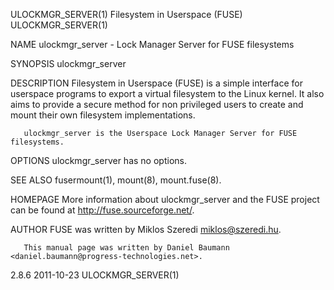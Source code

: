 ULOCKMGR_SERVER(1)                                                                      Filesystem in Userspace (FUSE)                                                                     ULOCKMGR_SERVER(1)



NAME
       ulockmgr_server - Lock Manager Server for FUSE filesystems


SYNOPSIS
       ulockmgr_server


DESCRIPTION
       Filesystem  in  Userspace  (FUSE) is a simple interface for userspace programs to export a virtual filesystem to the Linux kernel. It also aims to provide a secure method for non privileged users to
       create and mount their own filesystem implementations.

       ulockmgr_server is the Userspace Lock Manager Server for FUSE filesystems.


OPTIONS
       ulockmgr_server has no options.


SEE ALSO
       fusermount(1), mount(8), mount.fuse(8).


HOMEPAGE
       More information about ulockmgr_server and the FUSE project can be found at <http://fuse.sourceforge.net/>.


AUTHOR
       FUSE was written by Miklos Szeredi <miklos@szeredi.hu>.

       This manual page was written by Daniel Baumann <daniel.baumann@progress-technologies.net>.



2.8.6                                                                                             2011-10-23                                                                               ULOCKMGR_SERVER(1)
